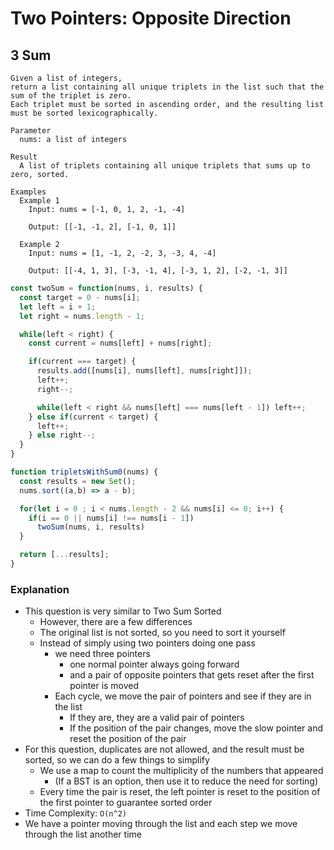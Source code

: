 # Two Pointers: Opposite Direction
## 3 Sum
```
Given a list of integers,
return a list containing all unique triplets in the list such that the sum of the triplet is zero.
Each triplet must be sorted in ascending order, and the resulting list must be sorted lexicographically.

Parameter
  nums: a list of integers

Result
  A list of triplets containing all unique triplets that sums up to zero, sorted.

Examples
  Example 1
    Input: nums = [-1, 0, 1, 2, -1, -4]

    Output: [[-1, -1, 2], [-1, 0, 1]]

  Example 2
    Input: nums = [1, -1, 2, -2, 3, -3, 4, -4]

    Output: [[-4, 1, 3], [-3, -1, 4], [-3, 1, 2], [-2, -1, 3]]
```
```javascript
const twoSum = function(nums, i, results) {
  const target = 0 - nums[i];
  let left = i + 1;
  let right = nums.length - 1;

  while(left < right) {
    const current = nums[left] + nums[right];

    if(current === target) {
      results.add([nums[i], nums[left], nums[right]]);
      left++;
      right--;

      while(left < right && nums[left] === nums[left - 1]) left++;
    } else if(current < target) {
      left++;
    } else right--;
  }
}

function tripletsWithSum0(nums) {
  const results = new Set();
  nums.sort((a,b) => a - b);

  for(let i = 0 ; i < nums.length - 2 && nums[i] <= 0; i++) {
    if(i == 0 || nums[i] !== nums[i - 1]) 
      twoSum(nums, i, results)
  }

  return [...results];
}
```
### Explanation
- This question is very similar to Two Sum Sorted
  - However, there are a few differences
  - The original list is not sorted, so you need to sort it yourself
  - Instead of simply using two pointers doing one pass
    - we need three pointers
      - one normal pointer always going forward
      - and a pair of opposite pointers that gets reset after the first pointer is moved
    - Each cycle, we move the pair of pointers and see if they are in the list
      - If they are, they are a valid pair of pointers
      - If the position of the pair changes, move the slow pointer and reset the position of the pair
- For this question, duplicates are not allowed, and the result must be sorted, so we can do a few things to simplify
  - We use a map to count the multiplicity of the numbers that appeared
    - (If a BST is an option, then use it to reduce the need for sorting)
  - Every time the pair is reset, the left pointer is reset to the position of the first pointer to guarantee sorted order
- Time Complexity: `O(n^2)`
- We have a pointer moving through the list and each step we move through the list another time
